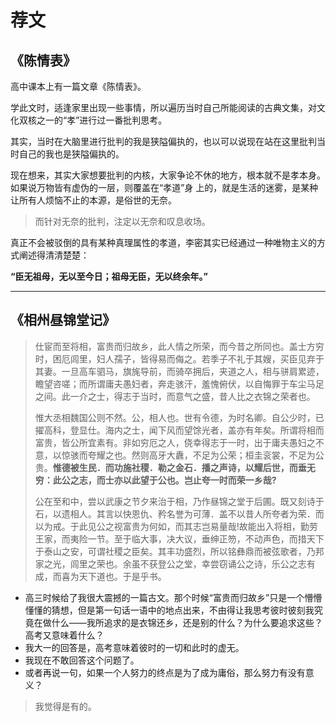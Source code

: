 # 荐文


## 《陈情表》

高中课本上有一篇文章《陈情表》。

学此文时，适逢家里出现一些事情，所以遍历当时自己所能阅读的古典文集，对文化双核之一的“孝”进行过一番批判思考。

其实，当时在大脑里进行批判的我是狭隘偏执的，也以可以说现在站在这里批判当时自己的我也是狭隘偏执的。

现在想来，其实大家想要批判的内核，大家争论不休的地方，根本就不是孝本身。如果说万物皆有虚伪的一层，则覆盖在“孝道”身
上的，就是生活的迷雾，是某种让所有人烦恼不止的本源，是俗世的无奈。

> 而针对无奈的批判，注定以无奈和叹息收场。

真正不会被驳倒的具有某种真理属性的孝道，李密其实已经通过一种唯物主义的方式阐述得清清楚楚：

**“臣无祖母，无以至今日；祖母无臣，无以终余年。”**

----------

## 《相州昼锦堂记》

> 仕宦而至将相，富贵而归故乡，此人情之所荣，而今昔之所同也。盖士方穷时，困厄闾里，妇人孺子，皆得易而侮之。若季子不礼于其嫂，买臣见弃于其妻。一旦高车驷马，旗旄导前，而骑卒拥后，夹道之人，相与骈肩累迹，瞻望咨嗟；而所谓庸夫愚妇者，奔走骇汗，羞愧俯伏，以自悔罪于车尘马足之间。此一介之士，得志于当时，而意气之盛，昔人比之衣锦之荣者也。
> 
> 惟大丞相魏国公则不然。公，相人也。世有令德，为时名卿。自公少时，已擢高科，登显仕。海内之士，闻下风而望馀光者，盖亦有年矣。所谓将相而富贵，皆公所宜素有。非如穷厄之人，侥幸得志于一时，出于庸夫愚妇之不意，以惊骇而夸耀之也。然则高牙大纛，不足为公荣；桓圭衮裳，不足为公贵。**惟德被生民．而功施社稷．勒之金石．播之声诗，以耀后世，而垂无穷：此公之志，而士亦以此望于公也。岂止夸一时而荣一乡哉?**
> 
> 公在至和中，尝以武康之节夕来治于相，乃作昼锦之堂于后圃。既又刻诗于石，以遗相人。其言以快恩仇、矜名誉为可薄．盖不以昔人所夸者为荣．而以为戒。于此见公之视富贵为何如，而其志岂易量哉!故能出入将相，勤劳王家，而夷险一节。至于临大事，决大议，垂绅正笏，不动声色，而措天下于泰山之安，可谓社稷之臣矣。其丰功盛烈，所以铭彝鼎而被弦歌者，乃邦家之光，闾里之荣也。余虽不获登公之堂，幸尝窃诵公之诗，乐公之志有成，而喜为天下道也。于是乎书。

- 高三时候给了我很大震撼的一篇古文。那个时候“富贵而归故乡”只是一个懵懵懂懂的猜想，但是第一句话一语中的地点出来，不由得让我思考彼时彼刻我究竟在做什么——我所追求的是衣锦还乡，还是别的什么？为什么要追求这些？高考又意味着什么？
- 我大一的回答是，高考意味着彼时的一切和此时的虚无。
- 我现在不敢回答这个问题了。
- 或者再说一句，如果一个人努力的终点是为了成为庸俗，那么努力有没有意义？

> 我觉得是有的。

